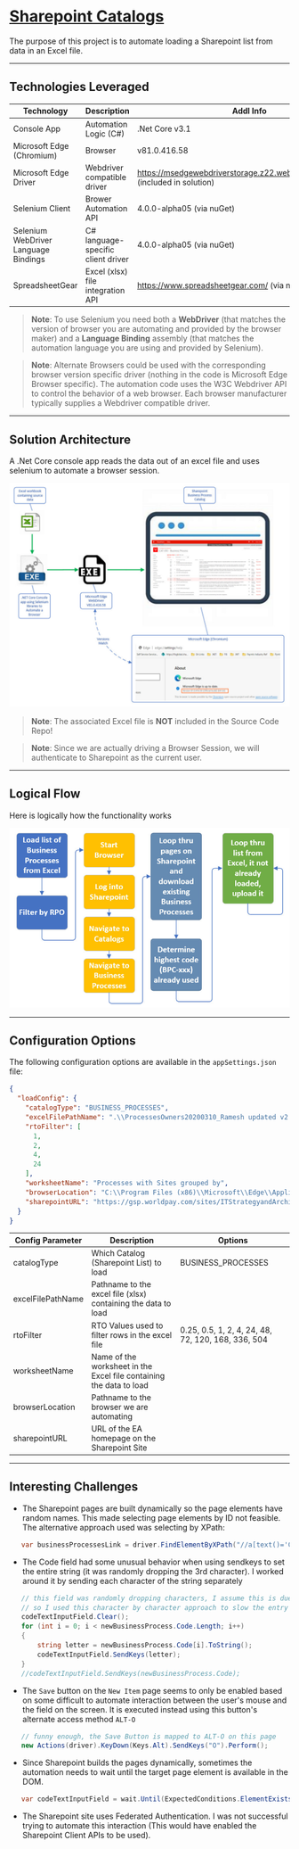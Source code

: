 # [Sharepoint Catalogs](https://github.com/TomBruns/SharepointCatalogs)

The purpose of this project is to automate loading a Sharepoint list from data in an Excel file.

---
## Technologies Leveraged
|Technology | Description | Addl Info |
|---- | ------------ | ------- |
| Console App  | Automation Logic (C#) | .Net Core v3.1 |
| Microsoft Edge (Chromium) | Browser | v81.0.416.58 |
| Microsoft Edge Driver | Webdriver compatible driver | https://msedgewebdriverstorage.z22.web.core.windows.net/ (included in solution) |
| Selenium Client | Brower Automation API | 4.0.0-alpha05 (via nuGet) |
| Selenium WebDriver Language Bindings | C# language-specific client driver | 4.0.0-alpha05 (via nuGet) |
| SpreadsheetGear | Excel (xlsx) file integration API | https://www.spreadsheetgear.com/ (via nuget)

> **Note**: To use Selenium you need both a **WebDriver** (that matches the version of browser you are automating and provided by the browser maker) and a **Language Binding** assembly (that matches the automation language you are using and provided by Selenium).

> **Note**: Alternate Browsers could be used with the corresponding browser version specific driver (nothing in the code is Microsoft Edge Browser specific).  The automation code uses the W3C Webdriver API to control the behavior of a web browser.  Each browser manufacturer typically supplies a Webdriver compatible driver.

---
## Solution Architecture

A .Net Core console app reads the data out of an excel file and uses selenium to automate a browser session.

![CSProj Changes](images/Architecture.jpg?raw=true)

> **Note**: The associated Excel file is **NOT** included in the Source Code Repo!

> **Note**: Since we are actually driving a Browser Session, we will authenticate to Sharepoint as the current user.
---
## Logical Flow

Here is logically how the functionality works

![CSProj Changes](images/Logical_Process.jpg?raw=true)

---
## Configuration Options

The following configuration options are available in the `appSettings.json` file:

```json
{
  "loadConfig": {
    "catalogType": "BUSINESS_PROCESSES",
    "excelFilePathName": ".\\ProcessesOwners20200310_Ramesh updated v2.xlsx",
    "rtoFilter": [
      1,
      2,
      4,
      24
    ],
    "worksheetName": "Processes with Sites grouped by",
    "browserLocation": "C:\\Program Files (x86)\\Microsoft\\Edge\\Application\\msedge.exe",
    "sharepointURL": "https://gsp.worldpay.com/sites/ITStrategyandArchitecture/SitePages/Home.aspx"
  }
}
```

| Config Parameter | Description | Options |
|---- | ------------ | ------- |
| catalogType | Which Catalog (Sharepoint List) to load | BUSINESS_PROCESSES |
| excelFilePathName | Pathname to the excel file (xlsx) containing the data to load | |
| rtoFilter | RTO Values used to filter rows in the excel file | 0.25, 0.5, 1, 2, 4, 24, 48, 72, 120, 168, 336, 504 |
| worksheetName | Name of the worksheet in the Excel file containing the data to load| |
| browserLocation | Pathname to the browser we are automating | |
| sharepointURL | URL of the EA homepage on the Sharepoint Site | |

---
## Interesting Challenges

* The Sharepoint pages are built dynamically so the page elements have random names.  This made selecting page elements by ID not feasible.  The alternative approach used was selecting by XPath:

```csharp
   var businessProcessesLink = driver.FindElementByXPath("//a[text()='CAT-010 - Business Process']")
```
* The Code field had some unusual behavior when using sendkeys to set the entire string (it was randomly dropping the 3rd character).  I worked around it by sending each character of the string separately
```csharp
   // this field was randomly dropping characters, I assume this is due to something unique about this field
   // so I used this character by character approach to slow the entry down
   codeTextInputField.Clear();
   for (int i = 0; i < newBusinessProcess.Code.Length; i++)
   {
       string letter = newBusinessProcess.Code[i].ToString();
       codeTextInputField.SendKeys(letter);
   }
   //codeTextInputField.SendKeys(newBusinessProcess.Code);
```
* The `Save` button on the `New Item` page seems to only be enabled based on some difficult to automate interaction between the user's mouse and the field on the screen. It is executed instead using this button's alternate access method `ALT-O`

```csharp
   // funny enough, the Save Button is mapped to ALT-O on this page
   new Actions(driver).KeyDown(Keys.Alt).SendKeys("O").Perform();
```

* Since Sharepoint builds the pages dynamically, sometimes the automation needs to wait until the target page element is available in the DOM.

```csharp
   var codeTextInputField = wait.Until(ExpectedConditions.ElementExists(By.XPath("//input[@title='Code Required Field']")));
```

* The Sharepoint site uses Federated Authentication.  I was not successful trying to automate this interaction (This would have enabled the Sharepoint Client APIs to be used).
